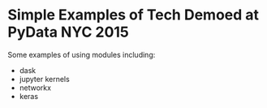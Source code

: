 # Simple Examples of Tech Demoed at PyData NYC 2015

Some examples of using modules including:
* dask
* jupyter kernels
* networkx
* keras
